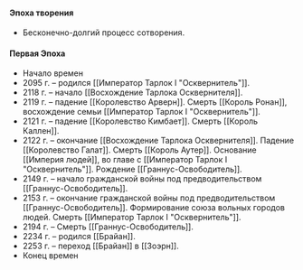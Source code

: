 #### Эпоха творения
- Бесконечно-долгий процесс сотворения.
#### Первая Эпоха
- Начало времен
- 2095 г. – родился [[Император Тарлок I "Осквернитель"]].
- 2118 г. – начало [[Восхождение Тарлока Осквернителя]].
- 2119 г. – падение [[Королевство Арверн]]. Смерть [[Король Ронан]], восхождение семьи [[Император Тарлок I "Осквернитель"]].
- 2121 г. – падение [[Королевство Кимбает]]. Смерть [[Король Каллен]].
- 2122 г. – окончание [[Восхождение Тарлока Осквернителя]]. Падение [[Королевство Галат]]. Смерть [[Король Аутер]]. Основание [[Империя людей]], во главе с [[Император Тарлок I "Осквернитель"]]. Рождение [[Граннус-Освободитель]].
- 2149 г. – начало гражданской войны под предводительством [[Граннус-Освободитель]].
- 2153 г. – окончание гражданской войны под предводительством [[Граннус-Освободитель]]. Формирование союза вольных городов людей. Смерть [[Император Тарлок I "Осквернитель"]]. 
- 2194 г. – Смерть [[Граннус-Освободитель]].
- 2234 г. – родился [[Брайан]].
- 2253 г. – переход [[Брайан]] в [[Зоэрн]].
- Конец времен